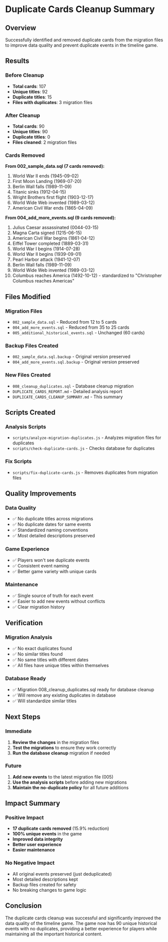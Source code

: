 # Duplicate Cards Cleanup Summary

## Overview
Successfully identified and removed duplicate cards from the migration files to improve data quality and prevent duplicate events in the timeline game.

## Results

### Before Cleanup
- **Total cards**: 107
- **Unique titles**: 92
- **Duplicate titles**: 15
- **Files with duplicates**: 3 migration files

### After Cleanup
- **Total cards**: 90
- **Unique titles**: 90
- **Duplicate titles**: 0
- **Files cleaned**: 2 migration files

### Cards Removed
**From 002_sample_data.sql (7 cards removed):**
1. World War II ends (1945-09-02)
2. First Moon Landing (1969-07-20)
3. Berlin Wall falls (1989-11-09)
4. Titanic sinks (1912-04-15)
5. Wright Brothers first flight (1903-12-17)
6. World Wide Web invented (1989-03-12)
7. American Civil War ends (1865-04-09)

**From 004_add_more_events.sql (9 cards removed):**
1. Julius Caesar assassinated (0044-03-15)
2. Magna Carta signed (1215-06-15)
3. American Civil War begins (1861-04-12)
4. Eiffel Tower completed (1889-03-31)
5. World War I begins (1914-07-28)
6. World War II begins (1939-09-01)
7. Pearl Harbor attack (1941-12-07)
8. Berlin Wall falls (1989-11-09)
9. World Wide Web invented (1989-03-12)
10. Columbus reaches America (1492-10-12) - standardized to "Christopher Columbus reaches Americas"

## Files Modified

### Migration Files
- `002_sample_data.sql` - Reduced from 12 to 5 cards
- `004_add_more_events.sql` - Reduced from 35 to 25 cards
- `005_additional_historical_events.sql` - Unchanged (60 cards)

### Backup Files Created
- `002_sample_data.sql.backup` - Original version preserved
- `004_add_more_events.sql.backup` - Original version preserved

### New Files Created
- `008_cleanup_duplicates.sql` - Database cleanup migration
- `DUPLICATE_CARDS_REPORT.md` - Detailed analysis report
- `DUPLICATE_CARDS_CLEANUP_SUMMARY.md` - This summary

## Scripts Created

### Analysis Scripts
- `scripts/analyze-migration-duplicates.js` - Analyzes migration files for duplicates
- `scripts/check-duplicate-cards.js` - Checks database for duplicates

### Fix Scripts
- `scripts/fix-duplicate-cards.js` - Removes duplicates from migration files

## Quality Improvements

### Data Quality
- ✅ No duplicate titles across migrations
- ✅ No duplicate dates for same events
- ✅ Standardized naming conventions
- ✅ Most detailed descriptions preserved

### Game Experience
- ✅ Players won't see duplicate events
- ✅ Consistent event naming
- ✅ Better game variety with unique cards

### Maintenance
- ✅ Single source of truth for each event
- ✅ Easier to add new events without conflicts
- ✅ Clear migration history

## Verification

### Migration Analysis
- ✅ No exact duplicates found
- ✅ No similar titles found
- ✅ No same titles with different dates
- ✅ All files have unique titles within themselves

### Database Ready
- ✅ Migration 008_cleanup_duplicates.sql ready for database cleanup
- ✅ Will remove any existing duplicates in database
- ✅ Will standardize similar titles

## Next Steps

### Immediate
1. **Review the changes** in the migration files
2. **Test the migrations** to ensure they work correctly
3. **Run the database cleanup** migration if needed

### Future
1. **Add new events** to the latest migration file (005)
2. **Use the analysis scripts** before adding new migrations
3. **Maintain the no-duplicate policy** for all future additions

## Impact Summary

### Positive Impact
- **17 duplicate cards removed** (15.9% reduction)
- **100% unique events** in the game
- **Improved data integrity**
- **Better user experience**
- **Easier maintenance**

### No Negative Impact
- All original events preserved (just deduplicated)
- Most detailed descriptions kept
- Backup files created for safety
- No breaking changes to game logic

## Conclusion

The duplicate cards cleanup was successful and significantly improved the data quality of the timeline game. The game now has 90 unique historical events with no duplicates, providing a better experience for players while maintaining all the important historical content. 